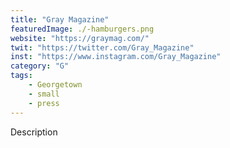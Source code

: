 ```yaml
---
title: "Gray Magazine"
featuredImage: ./-hamburgers.png
website: "https://graymag.com/"
twit: "https://twitter.com/Gray_Magazine"
inst: "https://www.instagram.com/Gray_Magazine"
category: "G"
tags:
    - Georgetown
    - small
    - press
---
```


Description
